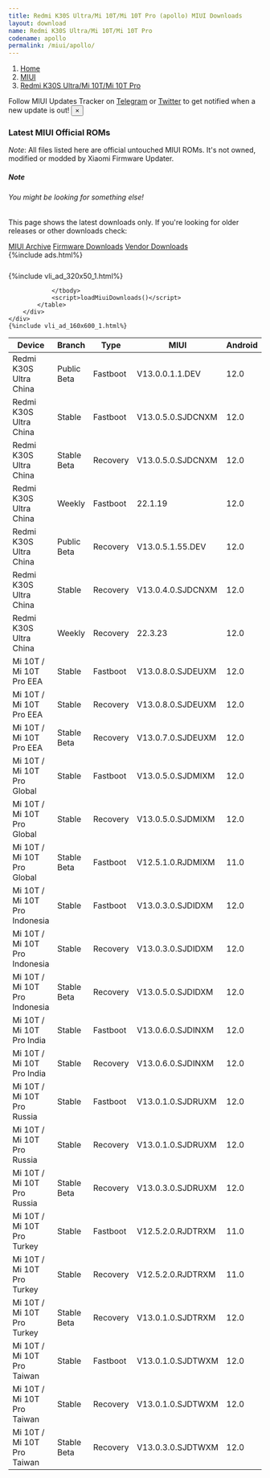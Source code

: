 ```yaml
---
title: Redmi K30S Ultra/Mi 10T/Mi 10T Pro (apollo) MIUI Downloads
layout: download
name: Redmi K30S Ultra/Mi 10T/Mi 10T Pro
codename: apollo
permalink: /miui/apollo/
---
```

<nav aria-label="breadcrumb">
    <ol class="breadcrumb">
        <li class="breadcrumb-item"><a href="/">Home</a></li>
        <li class="breadcrumb-item"><a href="/miui/">MIUI</a></li>
        <li class="breadcrumb-item active" aria-current="page"><a href="/miui/apollo/">Redmi K30S Ultra/Mi 10T/Mi 10T Pro</a></li>
    </ol>
</nav>
<div class="alert alert-primary alert-dismissible fade show" role="alert">
    Follow MIUI Updates Tracker on <a href="https://t.me/MIUIUpdatesTracker" class="alert-link">Telegram</a>
     or <a href="https://twitter.com/MiFwUpdater" class="alert-link">Twitter</a> to get notified when a new update is out!
    <button type="button" class="close" data-dismiss="alert" aria-label="Close">
        <span aria-hidden="true">&times;</span>
    </button>
</div>

### Latest MIUI Official ROMs
*Note*: All files listed here are official untouched MIUI ROMs. It's not owned, modified or modded by Xiaomi Firmware Updater.
<div class="card">
  <div class="card-body">
    <h5 class="card-title">Note</h5>
    <h6 class="card-subtitle mb-2 text-muted">You might be looking for something else!</h6>
    <p class="card-text">This page shows the latest downloads only.
     If you're looking for older releases or other downloads check:</p>
    <a href="/archive/miui/apollo/" class="card-link">MIUI Archive</a>
    <a href="/firmware/apollo/" class="card-link">Firmware Downloads</a>
    <a href="/vendor/apollo/" class="card-link">Vendor Downloads</a>
  </div>
</div>
{%include ads.html%}
<div class="row justify-content-center">
    <div class="col-10">
        <div class="table-responsive-md" style="margin-top: 25px;">
            {%include vli_ad_320x50_1.html%}
            <table id="miui" class="display dt-responsive nowrap compact table table-striped table-hover table-sm">
                <thead class="thead-dark">
                    <tr>
                        <th data-ref="device">Device</th>
                        <th data-ref="branch">Branch</th>
                        <th data-ref="type">Type</th>
                        <th data-ref="miui">MIUI</th>
                        <th data-ref="android">Android</th>
                        <th data-ref="size">Size</th>
                        <th data-ref="size">Date</th>
                        <th data-ref="link">Link</th>
                    </tr>
                </thead>
                <tbody>
                <tr><td>Redmi K30S Ultra China</td><td>Public Beta</td><td>Fastboot</td><td>V13.0.0.1.1.DEV</td><td>12.0</td><td>4.8 GB</td><td>2022-01-14</td><td><a href="/miui/apollo/public beta/V13.0.0.1.1.DEV/">Download</a></td></tr>
<tr><td>Redmi K30S Ultra China</td><td>Stable</td><td>Fastboot</td><td>V13.0.5.0.SJDCNXM</td><td>12.0</td><td>5.5 GB</td><td>2022-05-27</td><td><a href="/miui/apollo/stable/V13.0.5.0.SJDCNXM/">Download</a></td></tr>
<tr><td>Redmi K30S Ultra China</td><td>Stable Beta</td><td>Recovery</td><td>V13.0.5.0.SJDCNXM</td><td>12.0</td><td>4.6 GB</td><td>2022-06-02</td><td><a href="/miui/apollo/stable beta/V13.0.5.0.SJDCNXM/">Download</a></td></tr>
<tr><td>Redmi K30S Ultra China</td><td>Weekly</td><td>Fastboot</td><td>22.1.19</td><td>12.0</td><td>5.6 GB</td><td>2022-01-19</td><td><a href="/miui/apollo/weekly/22.1.19/">Download</a></td></tr>
<tr><td>Redmi K30S Ultra China</td><td>Public Beta</td><td>Recovery</td><td>V13.0.5.1.55.DEV</td><td>12.0</td><td>4.6 GB</td><td>2022-07-29</td><td><a href="/miui/apollo/public beta/V13.0.5.1.55.DEV/">Download</a></td></tr>
<tr><td>Redmi K30S Ultra China</td><td>Stable</td><td>Recovery</td><td>V13.0.4.0.SJDCNXM</td><td>12.0</td><td>4.6 GB</td><td>2022-03-17</td><td><a href="/miui/apollo/stable/V13.0.4.0.SJDCNXM/">Download</a></td></tr>
<tr><td>Redmi K30S Ultra China</td><td>Weekly</td><td>Recovery</td><td>22.3.23</td><td>12.0</td><td>4.8 GB</td><td>2022-03-24</td><td><a href="/miui/apollo/weekly/22.3.23/">Download</a></td></tr>
<tr><td>Mi 10T / Mi 10T Pro EEA</td><td>Stable</td><td>Fastboot</td><td>V13.0.8.0.SJDEUXM</td><td>12.0</td><td>5.4 GB</td><td>2022-06-30</td><td><a href="/miui/apollo/stable/V13.0.8.0.SJDEUXM/">Download</a></td></tr>
<tr><td>Mi 10T / Mi 10T Pro EEA</td><td>Stable</td><td>Recovery</td><td>V13.0.8.0.SJDEUXM</td><td>12.0</td><td>3.4 GB</td><td>2022-07-06</td><td><a href="/miui/apollo/stable/V13.0.8.0.SJDEUXM/">Download</a></td></tr>
<tr><td>Mi 10T / Mi 10T Pro EEA</td><td>Stable Beta</td><td>Recovery</td><td>V13.0.7.0.SJDEUXM</td><td>12.0</td><td>3.4 GB</td><td>2022-06-08</td><td><a href="/miui/apollo/stable beta/V13.0.7.0.SJDEUXM/">Download</a></td></tr>
<tr><td>Mi 10T / Mi 10T Pro Global</td><td>Stable</td><td>Fastboot</td><td>V13.0.5.0.SJDMIXM</td><td>12.0</td><td>5.4 GB</td><td>2022-07-04</td><td><a href="/miui/apollo/stable/V13.0.5.0.SJDMIXM/">Download</a></td></tr>
<tr><td>Mi 10T / Mi 10T Pro Global</td><td>Stable</td><td>Recovery</td><td>V13.0.5.0.SJDMIXM</td><td>12.0</td><td>3.4 GB</td><td>2022-07-12</td><td><a href="/miui/apollo/stable/V13.0.5.0.SJDMIXM/">Download</a></td></tr>
<tr><td>Mi 10T / Mi 10T Pro Global</td><td>Stable Beta</td><td>Fastboot</td><td>V12.5.1.0.RJDMIXM</td><td>11.0</td><td>5.3 GB</td><td>2021-07-08</td><td><a href="/miui/apollo/stable beta/V12.5.1.0.RJDMIXM/">Download</a></td></tr>
<tr><td>Mi 10T / Mi 10T Pro Indonesia</td><td>Stable</td><td>Fastboot</td><td>V13.0.3.0.SJDIDXM</td><td>12.0</td><td>4.8 GB</td><td>2022-05-10</td><td><a href="/miui/apollo/stable/V13.0.3.0.SJDIDXM/">Download</a></td></tr>
<tr><td>Mi 10T / Mi 10T Pro Indonesia</td><td>Stable</td><td>Recovery</td><td>V13.0.3.0.SJDIDXM</td><td>12.0</td><td>3.4 GB</td><td>2022-05-23</td><td><a href="/miui/apollo/stable/V13.0.3.0.SJDIDXM/">Download</a></td></tr>
<tr><td>Mi 10T / Mi 10T Pro Indonesia</td><td>Stable Beta</td><td>Recovery</td><td>V13.0.5.0.SJDIDXM</td><td>12.0</td><td>3.4 GB</td><td>2022-07-11</td><td><a href="/miui/apollo/stable beta/V13.0.5.0.SJDIDXM/">Download</a></td></tr>
<tr><td>Mi 10T / Mi 10T Pro India</td><td>Stable</td><td>Fastboot</td><td>V13.0.6.0.SJDINXM</td><td>12.0</td><td>4.1 GB</td><td>2022-07-12</td><td><a href="/miui/apollo/stable/V13.0.6.0.SJDINXM/">Download</a></td></tr>
<tr><td>Mi 10T / Mi 10T Pro India</td><td>Stable</td><td>Recovery</td><td>V13.0.6.0.SJDINXM</td><td>12.0</td><td>3.4 GB</td><td>2022-07-18</td><td><a href="/miui/apollo/stable/V13.0.6.0.SJDINXM/">Download</a></td></tr>
<tr><td>Mi 10T / Mi 10T Pro Russia</td><td>Stable</td><td>Fastboot</td><td>V13.0.1.0.SJDRUXM</td><td>12.0</td><td>4.8 GB</td><td>2022-05-11</td><td><a href="/miui/apollo/stable/V13.0.1.0.SJDRUXM/">Download</a></td></tr>
<tr><td>Mi 10T / Mi 10T Pro Russia</td><td>Stable</td><td>Recovery</td><td>V13.0.1.0.SJDRUXM</td><td>12.0</td><td>3.4 GB</td><td>2022-05-19</td><td><a href="/miui/apollo/stable/V13.0.1.0.SJDRUXM/">Download</a></td></tr>
<tr><td>Mi 10T / Mi 10T Pro Russia</td><td>Stable Beta</td><td>Recovery</td><td>V13.0.3.0.SJDRUXM</td><td>12.0</td><td>3.4 GB</td><td>2022-07-25</td><td><a href="/miui/apollo/stable beta/V13.0.3.0.SJDRUXM/">Download</a></td></tr>
<tr><td>Mi 10T / Mi 10T Pro Turkey</td><td>Stable</td><td>Fastboot</td><td>V12.5.2.0.RJDTRXM</td><td>11.0</td><td>4.5 GB</td><td>2021-12-20</td><td><a href="/miui/apollo/stable/V12.5.2.0.RJDTRXM/">Download</a></td></tr>
<tr><td>Mi 10T / Mi 10T Pro Turkey</td><td>Stable</td><td>Recovery</td><td>V12.5.2.0.RJDTRXM</td><td>11.0</td><td>3.3 GB</td><td>2021-12-30</td><td><a href="/miui/apollo/stable/V12.5.2.0.RJDTRXM/">Download</a></td></tr>
<tr><td>Mi 10T / Mi 10T Pro Turkey</td><td>Stable Beta</td><td>Recovery</td><td>V13.0.1.0.SJDTRXM</td><td>12.0</td><td>3.5 GB</td><td>2022-05-17</td><td><a href="/miui/apollo/stable beta/V13.0.1.0.SJDTRXM/">Download</a></td></tr>
<tr><td>Mi 10T / Mi 10T Pro Taiwan</td><td>Stable</td><td>Fastboot</td><td>V13.0.1.0.SJDTWXM</td><td>12.0</td><td>4.3 GB</td><td>2022-05-23</td><td><a href="/miui/apollo/stable/V13.0.1.0.SJDTWXM/">Download</a></td></tr>
<tr><td>Mi 10T / Mi 10T Pro Taiwan</td><td>Stable</td><td>Recovery</td><td>V13.0.1.0.SJDTWXM</td><td>12.0</td><td>3.4 GB</td><td>2022-05-30</td><td><a href="/miui/apollo/stable/V13.0.1.0.SJDTWXM/">Download</a></td></tr>
<tr><td>Mi 10T / Mi 10T Pro Taiwan</td><td>Stable Beta</td><td>Recovery</td><td>V13.0.3.0.SJDTWXM</td><td>12.0</td><td>3.3 GB</td><td>2022-07-27</td><td><a href="/miui/apollo/stable beta/V13.0.3.0.SJDTWXM/">Download</a></td></tr>

                </tbody>
                <script>loadMiuiDownloads()</script>
            </table>
        </div>
    </div>
    {%include vli_ad_160x600_1.html%}
</div>
